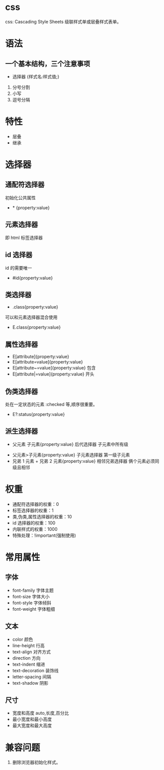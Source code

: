 # css

css: Cascading Style Sheets 级联样式单或层叠样式表单。

# 语法

## 一个基本结构，三个注意事项

- 选择器 {样式名:样式值;}

1. 分号分割
2. 小写
3. 逗号分隔

# 特性

- 层叠
- 继承

# 选择器

## 通配符选择器

初始化公共属性

- \* {property:value}

## 元素选择器

即 html 标签选择器

## id 选择器

id 的需要唯一

- #id{property:value}

## 类选择器

- .class{property:value}

可以和元素选择器混合使用

- E.class{property:value}

## 属性选择器

- E[attribute]{property:value}
- E[attribute=value]{property:value}
- E[attribute~=value]{property:value} 包含
- E[attribute|=value]{property:value} 开头

## 伪类选择器

处在一定状态的元素 :checked 等,顺序很重要。

- E?:status{property:value}

## 派生选择器

- 父元素 子元素{property:value} 后代选择器 子元素中所有级

* 父元素>子元素{property:value} 子元素选择器 第一级子元素
* 兄弟 1 元素 + 兄弟 2 元素{property:value} 相邻兄弟选择器 俩个元素必须同级且相邻

# 权重

- 通配符选择器的权重：0
- 标签选择器的权重：1
- 类,伪类,属性选择器的权重：10
- id 选择器的权重：100
- 内联样式的权重：1000
- 特殊处理：!important(强制使用)

# 常用属性

## 字体

- font-family 字体主题
- font-size 字体大小
- font-style 字体倾斜
- font-weight 字体粗细

## 文本

- color 颜色
- line-height 行高
- text-align 对齐方式
- direction 方向
- text-indent 缩进
- text-decoration 装饰线
- letter-spacing 间隔
- text-shadow 阴影

## 尺寸

- 宽度和高度 auto,长度,百分比
- 最小宽度和最小高度
- 最大宽度和最大高度

# 兼容问题

1. 删除浏览器初始化样式。
